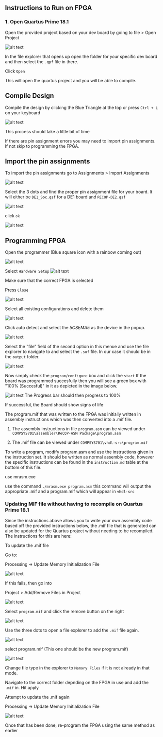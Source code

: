## Instructions to Run on FPGA

### 1. Open Quartus Prime 18.1
Open the provided project based on your dev board by going to file > Open Project 

![alt text](image-27.png)

In the file explorer that opens up open the folder for your specific dev board and then select the `.qpf` file in there. 

Click `Open`

 This will open the quartus project and you will be able to compile. 


## Compile Design
Compile the design by clicking the Blue Triangle at the top or press `Ctrl + L` on your keyboard

![alt text](image-26.png)

This process should take a little bit of time

If there are pin assignment errors you may need to import pin assignments. If not skip to programming the FPGA.

## Import the pin assignments

To import the pin assignments go to Assignments > Import Assignments

![alt text](image-23.png)

Select the 3 dots and find the proper pin assignment file for your board. It will either be `DE1_Soc.qsf` for a DE1 board and `RECOP-DE2.qsf` 

![alt text](image-24.png)

click `ok`

![alt text](image-25.png)

## Programming FPGA

Open the programmer (Blue square icon with a rainbow coming out)

![alt text](image.png)

Select `Hardware Setup`
![alt text](image-1.png)

Make sure that the correct FPGA is selected 

Press `Close`

![alt text](image-2.png)

Select all existing configurations and delete them 

![alt text](image-3.png)

Click auto detect and select the *5CSEMA5* as the device in the popup.

![alt text](image-4.png)

Select the "file" field of the second option in this menue and use the file explorer to navigate to and select the `.sof` file. In our case it should be in the `output` folder. 

![alt text](image-5.png)

Now simply check the `program/configure` box and click the `start`
If the board was programmed succesfully then you will see a green box with "100% (Succesful)" in it as depicted in the image below.

![alt text](image-6.png)
The Progress bar should then progress to 100%

If successful, the Board should show signs of life


The program.mif that was written to the FPGA was initially written in assembly instructions which was then converted into a .mif file.

1) The assembly instructions in file `program.asm`  can be viewed under `COMPSYS701\assembler\ReCOP-ASM Package\program.asm`

2) The .mif file can be viewed under `COMPSYS701\vhdl-src\program.mif`

To write a program, modify program.asm and use the instructions given in the instruction set. It should be written as normal assembly code, however the specific instructions can be found in the `instruction.md` table at the bottom of this file.

use mrasm.exe

use the command `./mrasm.exe program.asm` this command will output the appropriate .mif and a program.mif which will appear in `vhdl-src`

### Updating MIF file without having to recompile on Quartus Prime 18.1

Since the instructions above allows you to write your own assembly code based off the provided instructions below, the .mif file that is generated can also be updated for the Quartus project without needing to be recompiled. The instructions for this are here:

To update the .mif file

Go to:

Processing -> Update Memory Initialization File

![alt text](image-7.png)

If this fails, then go into

Project > Add/Remove Files in Project

![alt text](image-8.png)

Select `program.mif` and click the remove button on the right

![alt text](image-10.png)


Use the three dots to open a file explorer to add the `.mif` file again.

![alt text](image-12.png)


select program.mif (This one should be the new program.mif)

![alt text](image-9.png)

Change file type in the explorer to `Memory Files` if it is not already in that mode.

Navigate to the correct folder depnding on the FPGA in use and add the `.mif` in. Hit apply  

Attempt to update the .mif again

Processing -> Update Memory Initialization File

![alt text](image-7.png)

Once that has been done, re-program the FPGA using the same method as  earlier